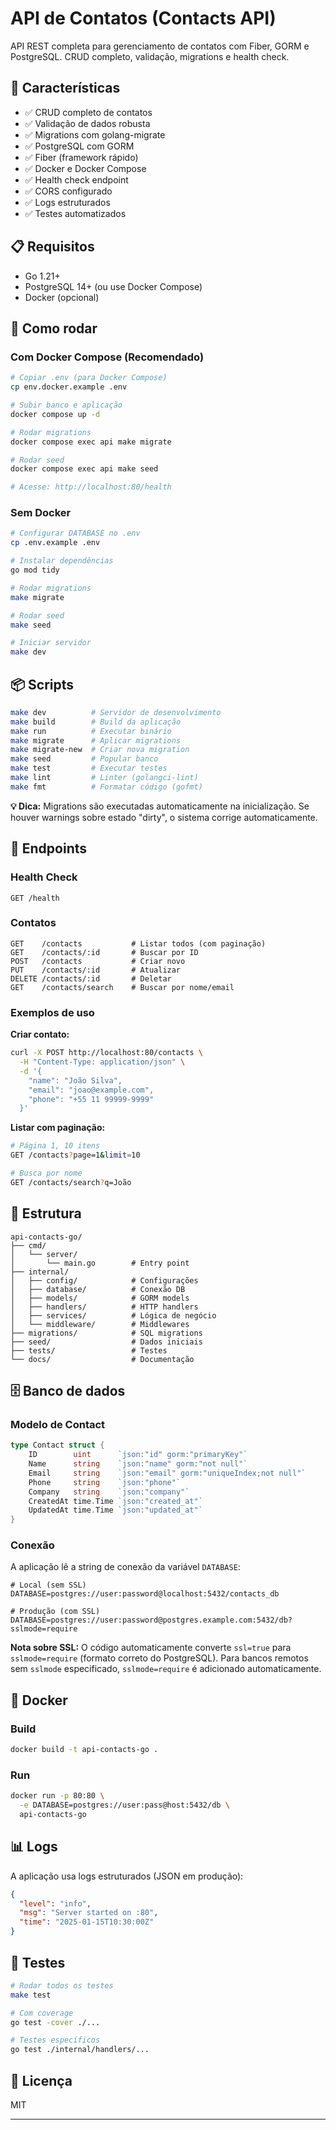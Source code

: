 # API de Contatos (Contacts API)

API REST completa para gerenciamento de contatos com Fiber, GORM e PostgreSQL. CRUD completo, validação, migrations e health check.

## 🎯 Características

- ✅ CRUD completo de contatos
- ✅ Validação de dados robusta
- ✅ Migrations com golang-migrate
- ✅ PostgreSQL com GORM
- ✅ Fiber (framework rápido)
- ✅ Docker e Docker Compose
- ✅ Health check endpoint
- ✅ CORS configurado
- ✅ Logs estruturados
- ✅ Testes automatizados

## 📋 Requisitos

- Go 1.21+
- PostgreSQL 14+ (ou use Docker Compose)
- Docker (opcional)

## 🚀 Como rodar

### Com Docker Compose (Recomendado)

```bash
# Copiar .env (para Docker Compose)
cp env.docker.example .env

# Subir banco e aplicação
docker compose up -d

# Rodar migrations
docker compose exec api make migrate

# Rodar seed
docker compose exec api make seed

# Acesse: http://localhost:80/health
```

### Sem Docker

```bash
# Configurar DATABASE no .env
cp .env.example .env

# Instalar dependências
go mod tidy

# Rodar migrations
make migrate

# Rodar seed
make seed

# Iniciar servidor
make dev
```

## 📦 Scripts

```bash
make dev          # Servidor de desenvolvimento
make build        # Build da aplicação
make run          # Executar binário
make migrate      # Aplicar migrations
make migrate-new  # Criar nova migration
make seed         # Popular banco
make test         # Executar testes
make lint         # Linter (golangci-lint)
make fmt          # Formatar código (gofmt)
```

**💡 Dica:** Migrations são executadas automaticamente na inicialização. Se houver warnings sobre estado "dirty", o sistema corrige automaticamente.

## 🔗 Endpoints

### Health Check
```
GET /health
```

### Contatos

```
GET    /contacts           # Listar todos (com paginação)
GET    /contacts/:id       # Buscar por ID
POST   /contacts           # Criar novo
PUT    /contacts/:id       # Atualizar
DELETE /contacts/:id       # Deletar
GET    /contacts/search    # Buscar por nome/email
```

### Exemplos de uso

**Criar contato:**
```bash
curl -X POST http://localhost:80/contacts \
  -H "Content-Type: application/json" \
  -d '{
    "name": "João Silva",
    "email": "joao@example.com",
    "phone": "+55 11 99999-9999"
  }'
```

**Listar com paginação:**
```bash
# Página 1, 10 itens
GET /contacts?page=1&limit=10

# Busca por nome
GET /contacts/search?q=João
```

## 📂 Estrutura

```
api-contacts-go/
├── cmd/
│   └── server/
│       └── main.go        # Entry point
├── internal/
│   ├── config/            # Configurações
│   ├── database/          # Conexão DB
│   ├── models/            # GORM models
│   ├── handlers/          # HTTP handlers
│   ├── services/          # Lógica de negócio
│   └── middleware/        # Middlewares
├── migrations/            # SQL migrations
├── seed/                  # Dados iniciais
├── tests/                 # Testes
└── docs/                  # Documentação
```

## 🗄️ Banco de dados

### Modelo de Contact

```go
type Contact struct {
    ID        uint      `json:"id" gorm:"primaryKey"`
    Name      string    `json:"name" gorm:"not null"`
    Email     string    `json:"email" gorm:"uniqueIndex;not null"`
    Phone     string    `json:"phone"`
    Company   string    `json:"company"`
    CreatedAt time.Time `json:"created_at"`
    UpdatedAt time.Time `json:"updated_at"`
}
```

### Conexão

A aplicação lê a string de conexão da variável `DATABASE`:

```env
# Local (sem SSL)
DATABASE=postgres://user:password@localhost:5432/contacts_db

# Produção (com SSL)
DATABASE=postgres://user:password@postgres.example.com:5432/db?sslmode=require
```

**Nota sobre SSL:** O código automaticamente converte `ssl=true` para `sslmode=require` (formato correto do PostgreSQL). Para bancos remotos sem `sslmode` especificado, `sslmode=require` é adicionado automaticamente.

## 🐳 Docker

### Build

```bash
docker build -t api-contacts-go .
```

### Run

```bash
docker run -p 80:80 \
  -e DATABASE=postgres://user:pass@host:5432/db \
  api-contacts-go
```

## 📊 Logs

A aplicação usa logs estruturados (JSON em produção):

```json
{
  "level": "info",
  "msg": "Server started on :80",
  "time": "2025-01-15T10:30:00Z"
}
```

## 🧪 Testes

```bash
# Rodar todos os testes
make test

# Com coverage
go test -cover ./...

# Testes específicos
go test ./internal/handlers/...
```

## 📄 Licença

MIT

---